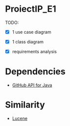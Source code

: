 # ProiectIP_E1

TODO: 
- [X] 1 use case diagram
- [X] 1 class diagram
- [X] requirements analysis


# Dependencies

- [GitHub API for Java](http://github-api.kohsuke.org/)

# Similarity

- [Lucene](https://lucene.apache.org/core/documentation.html)
